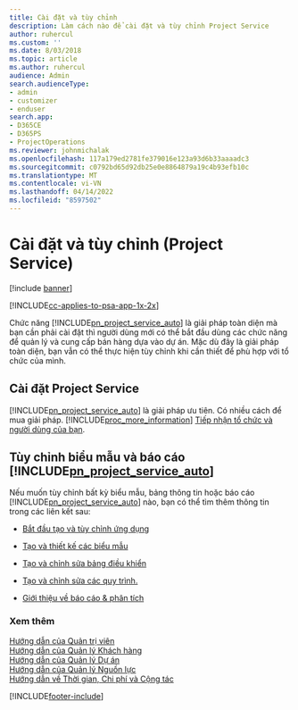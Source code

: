 ```yaml
---
title: Cài đặt và tùy chỉnh
description: Làm cách nào để cài đặt và tùy chỉnh Project Service
author: ruhercul
ms.custom: ''
ms.date: 8/03/2018
ms.topic: article
ms.author: ruhercul
audience: Admin
search.audienceType:
- admin
- customizer
- enduser
search.app:
- D365CE
- D365PS
- ProjectOperations
ms.reviewer: johnmichalak
ms.openlocfilehash: 117a179ed2781fe379016e123a93d6b33aaaadc3
ms.sourcegitcommit: c0792bd65d92db25e0e8864879a19c4b93efb10c
ms.translationtype: MT
ms.contentlocale: vi-VN
ms.lasthandoff: 04/14/2022
ms.locfileid: "8597502"
---
```

# <a name="install-and-customize-project-service"></a>Cài đặt và tùy chỉnh (Project Service)

[!include [banner](../includes/psa-now-project-operations.md)]

[!INCLUDE[cc-applies-to-psa-app-1x-2x](../includes/cc-applies-to-psa-app-1x-2x.md)]

Chức năng [!INCLUDE[pn_project_service_auto](../includes/pn-project-service-auto.md)] là giải pháp toàn diện mà bạn cần phải cài đặt thì người dùng mới có thể bắt đầu dùng các chức năng để quản lý và cung cấp bán hàng dựa vào dự án. Mặc dù đây là giải pháp toàn diện, bạn vẫn có thể thực hiện tùy chỉnh khi cần thiết để phù hợp với tổ chức của mình.  
<!-- TODO: I expect to find the information on how to get and install this here. Please find that and add it here. Same for Project Service.--> 
  
## <a name="install-project-service"></a>Cài đặt Project Service  
 [!INCLUDE[pn_project_service_auto](../includes/pn-project-service-auto.md)] là giải pháp ưu tiên. Có nhiều cách để mua giải pháp. [!INCLUDE[proc_more_information](../includes/proc-more-information.md)] [Tiếp nhận tổ chức và người dùng của bạn](/dynamics365/customerengagement/on-premises/admin/onboard-your-organization-and-users-to-dynamics-365-online).  
  
## <a name="customize-pn_project_service_auto-forms-and-reports"></a>Tùy chỉnh biểu mẫu và báo cáo [!INCLUDE[pn_project_service_auto](../includes/pn-project-service-auto.md)]  
 Nếu muốn tùy chỉnh bất kỳ biểu mẫu, bảng thông tin hoặc báo cáo [!INCLUDE[pn_project_service_auto](../includes/pn-project-service-auto.md)] nào, bạn có thể tìm thêm thông tin trong các liên kết sau:  
  
- [Bắt đầu tạo và tùy chỉnh ứng dụng](/dynamics365/customerengagement/on-premises/customize/getting-started-customization)  
  
- [Tạo và thiết kế các biểu mẫu](/dynamics365/customerengagement/on-premises/customize/create-design-forms)  
  
- [Tạo và chỉnh sửa bảng điều khiển](/dynamics365/customerengagement/on-premises/customize/create-edit-dashboards)  
  
- [Tạo và chỉnh sửa các quy trình.](/dynamics365/customerengagement/on-premises/customize/guide-staff-through-common-tasks-processes)  
  
- [Giới thiệu về báo cáo & phân tích](/dynamics365/customerengagement/on-premises/analytics/reporting-analytics-with-dynamics-365)  
  
### <a name="see-also"></a>Xem thêm  
 [Hướng dẫn của Quản trị viên](../psa/admin-guide.md)   
 [Hướng dẫn của Quản lý Khách hàng](../psa/account-manager-guide.md)   
 [Hướng dẫn của Quản lý Dự án](../psa/project-manager-guide.md)   
 [Hướng dẫn của Quản lý Nguồn lực](../psa/resource-manager-guide.md)   
 [Hướng dẫn về Thời gian, Chi phí và Cộng tác](../psa/time-expense-collaboration-guide.md)


[!INCLUDE[footer-include](../includes/footer-banner.md)]
